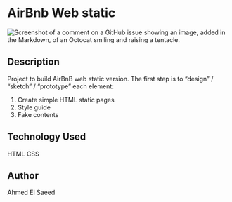 # AirBnb Web static
![Screenshot of a comment on a GitHub issue showing an image, added in the Markdown, of an Octocat smiling and raising a tentacle.](https://vrmintel.com/wp-content/uploads/2022/03/shutterstock_1733117681-1000x600.jpg)

## Description

Project to build AirBnB web static version. 
The first step is to “design” / “sketch” / “prototype” each element:

1. Create simple HTML static pages
2. Style guide
3. Fake contents
## Technology Used
HTML CSS
## Author
Ahmed El Saeed
